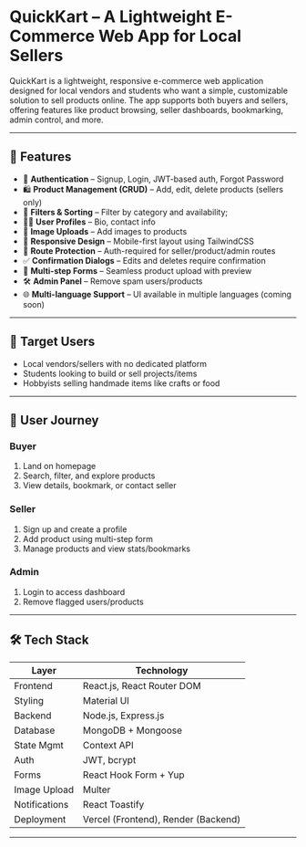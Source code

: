 # QuickKart – A Lightweight E-Commerce Web App for Local Sellers

QuickKart is a lightweight, responsive e-commerce web application designed for local vendors and students who want a simple, customizable solution to sell products online. The app supports both buyers and sellers, offering features like product browsing, seller dashboards, bookmarking, admin control, and more.

---

## 🌟 Features

- 🔐 **Authentication** – Signup, Login, JWT-based auth, Forgot Password
- 🛍️ **Product Management (CRUD)** – Add, edit, delete products (sellers only)
- 🔎 **Filters & Sorting** – Filter by category and availability;
- 🧑‍💼 **User Profiles** – Bio, contact info
- 📸 **Image Uploads** – Add images to products
- 📱 **Responsive Design** – Mobile-first layout using TailwindCSS
- 🔐 **Route Protection** – Auth-required for seller/product/admin routes
- ✅ **Confirmation Dialogs** – Edits and deletes require confirmation
- 🧾 **Multi-step Forms** – Seamless product upload with preview
- 🛠️ **Admin Panel** – Remove spam users/products
- 🌐 **Multi-language Support** – UI available in multiple languages (coming soon)

---

## 👥 Target Users

- Local vendors/sellers with no dedicated platform
- Students looking to build or sell projects/items
- Hobbyists selling handmade items like crafts or food

---

## 🧭 User Journey

### Buyer
1. Land on homepage
2. Search, filter, and explore products
3. View details, bookmark, or contact seller

### Seller
1. Sign up and create a profile
2. Add product using multi-step form
3. Manage products and view stats/bookmarks

### Admin
1. Login to access dashboard
2. Remove flagged users/products

---

## 🛠️ Tech Stack

| Layer       | Technology                  |
|-------------|-----------------------------|
| Frontend    | React.js, React Router DOM  |
| Styling     |Material UI               |
| Backend     | Node.js, Express.js         |
| Database    | MongoDB + Mongoose          |
| State Mgmt  | Context API                 |
| Auth        | JWT, bcrypt                 |
| Forms       | React Hook Form + Yup       |
| Image Upload| Multer                      |
| Notifications | React Toastify            |
| Deployment  | Vercel (Frontend), Render (Backend)

---


